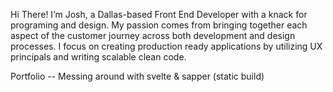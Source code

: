 Hi There! I’m Josh, a Dallas-based Front End Developer with a knack for programing and design.
My passion comes from bringing together each aspect of the customer journey across both development and design processes.
I focus on creating production ready applications by utilizing UX principals and writing scalable clean code.

Portfolio --
Messing around with svelte & sapper (static build)
